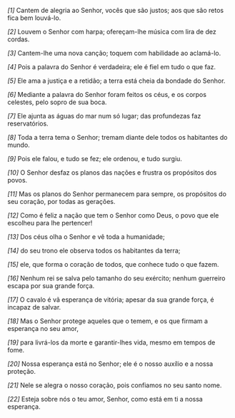 *[1]* Cantem de alegria ao Senhor, vocês que são justos; aos que são retos fica bem louvá-lo.

*[2]* Louvem o Senhor com harpa; ofereçam-lhe música com lira de dez cordas.

*[3]* Cantem-lhe uma nova canção; toquem com habilidade ao aclamá-lo.

*[4]* Pois a palavra do Senhor é verdadeira; ele é fiel em tudo o que faz.

*[5]* Ele ama a justiça e a retidão; a terra está cheia da bondade do Senhor.

*[6]* Mediante a palavra do Senhor foram feitos os céus, e os corpos celestes, pelo sopro de sua boca.

*[7]* Ele ajunta as águas do mar num só lugar; das profundezas faz reservatórios.

*[8]* Toda a terra tema o Senhor; tremam diante dele todos os habitantes do mundo.

*[9]* Pois ele falou, e tudo se fez; ele ordenou, e tudo surgiu.

*[10]* O Senhor desfaz os planos das nações e frustra os propósitos dos povos.

*[11]* Mas os planos do Senhor permanecem para sempre, os propósitos do seu coração, por todas as gerações.

*[12]* Como é feliz a nação que tem o Senhor como Deus, o povo que ele escolheu para lhe pertencer!

*[13]* Dos céus olha o Senhor e vê toda a humanidade;

*[14]* do seu trono ele observa todos os habitantes da terra;

*[15]* ele, que forma o coração de todos, que conhece tudo o que fazem.

*[16]* Nenhum rei se salva pelo tamanho do seu exército; nenhum guerreiro escapa por sua grande força.

*[17]* O cavalo é vã esperança de vitória; apesar da sua grande força, é incapaz de salvar.

*[18]* Mas o Senhor protege aqueles que o temem, e os que firmam a esperança no seu amor,

*[19]* para livrá-los da morte e garantir-lhes vida, mesmo em tempos de fome.

*[20]* Nossa esperança está no Senhor; ele é o nosso auxílio e a nossa proteção.

*[21]* Nele se alegra o nosso coração, pois confiamos no seu santo nome.

*[22]* Esteja sobre nós o teu amor, Senhor, como está em ti a nossa esperança.

